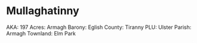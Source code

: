# Mullaghatinny

AKA: 197
Acres: Armagh
Barony: Eglish
County: Tiranny
PLU: Ulster
Parish: Armagh
Townland: Elm Park